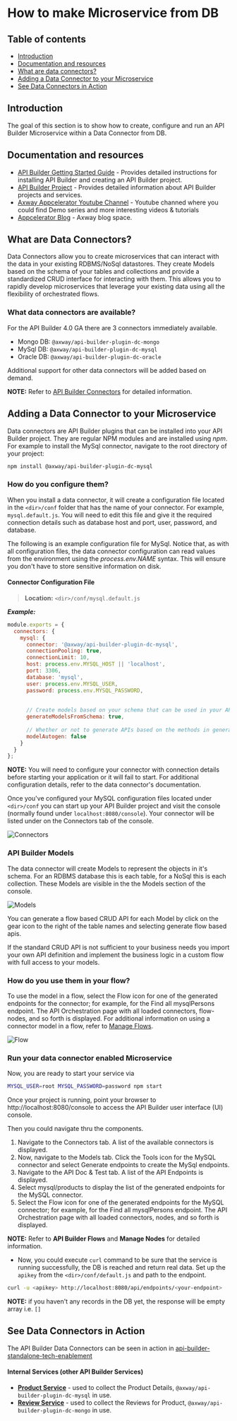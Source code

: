 # How to make Microservice from DB

## Table of contents
*	[Introduction](#introduction)
*	[Documentation and resources](#documentation-and-resources)
*	[What are data connectors?](#what-are-data-connectors)
*	[Adding a Data Connector to your Microservice](#adding-a-data-connector-to-your-microservice)
* [See Data Connectors in Action](see-data-connectors-in-action)

## Introduction
The goal of this section is to show how to create, configure and run an API Builder Microservice within a Data Connector from DB.
 
## Documentation and resources

* [API Builder Getting Started Guide](https://wiki.appcelerator.org/display/AB4/API+Builder+Getting+Started+Guide) - Provides detailed instructions for installing API Builder and creating an API Builder project.
* [API Builder Project](https://wiki.appcelerator.org/display/AB4/API+Builder+Project) - Provides detailed information about API Builder projects and services.
* [Axway Appcelerator Youtube Channel](https://www.youtube.com/watch?v=lgPFasrGATE) - Youtube channed where you could find Demo series and more interesting videos & tutorials
* [Appcelerator Blog](https://www.appcelerator.com/blog/) - Axway blog space.

## What are Data Connectors?

Data Connectors allow you to create microservices that can interact with the data in your existing RDBMS/NoSql datastores. They create Models based on the schema of your tables and collections and provide a standardized CRUD interface for interacting with them. This allows you to rapidly develop microservices that leverage your existing data using all the flexibility of orchestrated flows.

### What data connectors are available?
For the API Builder 4.0 GA there are 3 connectors immediately available.

* Mongo DB: `@axway/api-builder-plugin-dc-mongo`
* MySql DB: `@axway/api-builder-plugin-dc-mysql`
* Oracle DB: `@axway/api-builder-plugin-dc-oracle`

Additional support for other data connectors will be added based on demand.

__NOTE:__ Refer to [API Builder Connectors](https://docs.axway.com/bundle/API_Builder_4x_allOS_en/page/api_builder_connectors.html) for detailed information.

## Adding a Data Connector to your Microservice

Data connectors are API Builder plugins that can be installed into your API Builder project. They are regular NPM modules and are installed using _npm_. For example to install the MySql connector, navigate to the root directory of your project:

```sh
npm install @axway/api-builder-plugin-dc-mysql
```

### How do you configure them?
When you install a data connector, it will create a configuration file located in the `<dir>/conf` folder that has the name of your connector. For example, `mysql.default.js`. You will need to edit this file and give it the required connection details such as database host and port, user, password, and database.

The following is an example configuration file for MySql. Notice that, as with all configuration files, the data connector configuration can read values from the environment using the _process.env.NAME_ syntax. This will ensure you don't have to store sensitive information on disk.

#### Connector Configuration File
>__Location:__ `<dir>/conf/mysql.default.js`           

**_Example:_**
```js
module.exports = {
  connectors: {
    mysql: {
      connector: '@axway/api-builder-plugin-dc-mysql',
      connectionPooling: true,
      connectionLimit: 10,
      host: process.env.MYSQL_HOST || 'localhost',
      port: 3306,
      database: 'mysql',
      user: process.env.MYSQL_USER,
      password: process.env.MYSQL_PASSWORD,
 
 
      // Create models based on your schema that can be used in your API.
      generateModelsFromSchema: true,
 
      // Whether or not to generate APIs based on the methods in generated models.
      modelAutogen: false
    }
  }
};
```

__NOTE:__ You will need to configure your connector with connection details before starting your application or it will fail to start. For additional configuration details, refer to the data connector's documentation.

Once you've configured your MySQL configuration files located under `<dir>/conf` you can start up your API Builder project and visit the console (normally found under `localhost:8080/console`). Your connector will be listed under on the Connectors tab of the console.

![Connectors](./images/Connectors-Tab.png)

### API Builder Models
The data connector will create Models to represent the objects in it's schema. For an RDBMS database this is each table, for a NoSql this is each collection. These Models are visible in the the Models section of the console. 

![Models](./images/Models-Tab.png)

You can generate a flow based CRUD API for each Model by click on the gear icon to the right of the table names and selecting generate flow based apis.

If the standard CRUD API is not sufficient to your business needs you import your own API definition and implement the business logic in a custom flow with full access to your models.


### How do you use them in your flow?
To use the model in a flow, select the Flow icon for one of the generated endpoints for the connector; for example, for the Find all mysqlPersons endpoint. The API Orchestration page with all loaded connectors, flow-nodes, and so forth is displayed. For additional information on using a connector model in a flow, refer to [Manage Flows](https://wiki.appcelerator.org/display/AB4/Manage+Flows).

![Flow](./images/Flow.png)

### Run your data connector enabled Microservice
Now, you are ready to start your service via
```sh
MYSQL_USER=root MYSQL_PASSWORD=password npm start
```

Once your project is running, point your browser to http://localhost:8080/console to access the API Builder user interface (UI) console. 

Then you could navigate thru the components. 
1. Navigate to the Connectors tab. A list of the available connectors is displayed.
1. Now, navigate to the Models tab. Click the Tools icon for the MySQL connector and select Generate endpoints to create the MySql endpoints.
1. Navigate to the API Doc & Test tab. A list of the API Endpoints is displayed.
1. Select mysql/products to display the list of the generated endpoints for the MySQL connector.
1. Select the Flow icon for one of the generated endpoints for the MySQL connector; for example, for the Find all mysqlPersons endpoint. The API Orchestration page with all loaded connectors, nodes, and so forth is displayed.

__NOTE:__ Refer to __API Builder Flows__ and __Manage Nodes__ for detailed information.


* Now, you could execute `curl` command to be sure that the service is running successfully, the DB is reached and return real data. Set up the `apikey` from the `<dir>/conf/default.js` and path to the endpoint.

```sh
curl -u <apikey> http://localhost:8080/api/endpoints/<your-endpoint>
```

__NOTE:__ if you haven't any records in the DB yet, the response will be empty array i.e. `[]`

## See Data Connectors in Action

The API Builder Data Connectors can be seen in action in [api-builder-standalone-tech-enablement](https://github.com/Axway/api-builder-standalone-tech-enablement/tree/master/project)

#### Internal Services (other API Builder Services)
* **[Product Service](https://github.com/Axway/api-builder-standalone-tech-enablement/tree/master/project/product-service)** - used to collect the Product Details, `@axway/api-builder-plugin-dc-mysql` in use.
* **[Review Service](https://github.com/Axway/api-builder-standalone-tech-enablement/tree/master/project/review-service)** - used to collect the Reviews for Product,  `@axway/api-builder-plugin-dc-mongo` in use.


